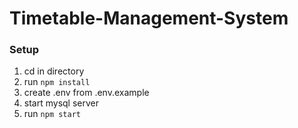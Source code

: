 # Timetable-Management-System

### Setup
1. cd in directory
2. run `npm install`
3. create .env from .env.example
4. start mysql server
5. run `npm start`
